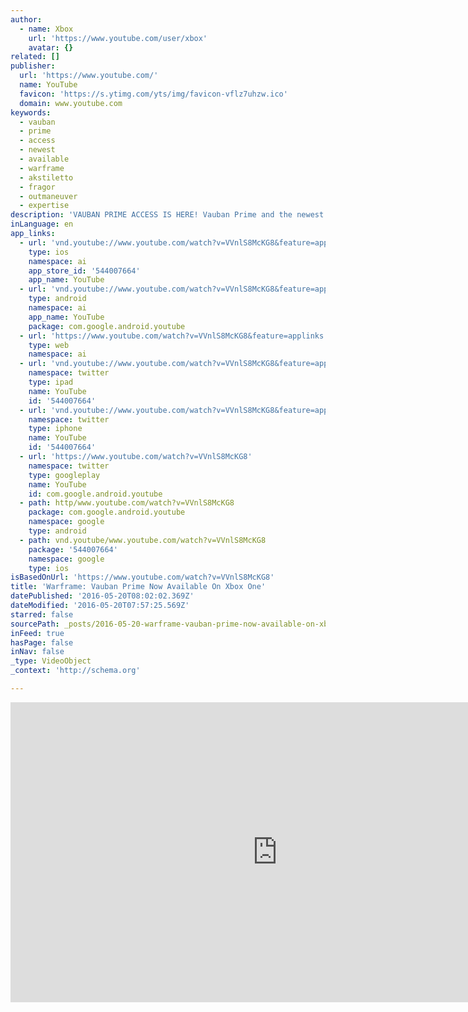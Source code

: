 ```yaml
---
author:
  - name: Xbox
    url: 'https://www.youtube.com/user/xbox'
    avatar: {}
related: []
publisher:
  url: 'https://www.youtube.com/'
  name: YouTube
  favicon: 'https://s.ytimg.com/yts/img/favicon-vflz7uhzw.ico'
  domain: www.youtube.com
keywords:
  - vauban
  - prime
  - access
  - newest
  - available
  - warframe
  - akstiletto
  - fragor
  - outmaneuver
  - expertise
description: 'VAUBAN PRIME ACCESS IS HERE! Vauban Prime and the newest Prime Gear have arrived to Warframe! Outmaneuver your enemies with the deadly expertise of Vauban Prime Access! Get Vauban Prime Access now and make the newest Prime yours - instantly - including Vauban Prime, Fragor Prime, Akstiletto Prime, and exclusive Customizations only available through Prime Access!'
inLanguage: en
app_links:
  - url: 'vnd.youtube://www.youtube.com/watch?v=VVnlS8McKG8&feature=applinks'
    type: ios
    namespace: ai
    app_store_id: '544007664'
    app_name: YouTube
  - url: 'vnd.youtube://www.youtube.com/watch?v=VVnlS8McKG8&feature=applinks'
    type: android
    namespace: ai
    app_name: YouTube
    package: com.google.android.youtube
  - url: 'https://www.youtube.com/watch?v=VVnlS8McKG8&feature=applinks'
    type: web
    namespace: ai
  - url: 'vnd.youtube://www.youtube.com/watch?v=VVnlS8McKG8&feature=applinks'
    namespace: twitter
    type: ipad
    name: YouTube
    id: '544007664'
  - url: 'vnd.youtube://www.youtube.com/watch?v=VVnlS8McKG8&feature=applinks'
    namespace: twitter
    type: iphone
    name: YouTube
    id: '544007664'
  - url: 'https://www.youtube.com/watch?v=VVnlS8McKG8'
    namespace: twitter
    type: googleplay
    name: YouTube
    id: com.google.android.youtube
  - path: http/www.youtube.com/watch?v=VVnlS8McKG8
    package: com.google.android.youtube
    namespace: google
    type: android
  - path: vnd.youtube/www.youtube.com/watch?v=VVnlS8McKG8
    package: '544007664'
    namespace: google
    type: ios
isBasedOnUrl: 'https://www.youtube.com/watch?v=VVnlS8McKG8'
title: 'Warframe: Vauban Prime Now Available On Xbox One'
datePublished: '2016-05-20T08:02:02.369Z'
dateModified: '2016-05-20T07:57:25.569Z'
starred: false
sourcePath: _posts/2016-05-20-warframe-vauban-prime-now-available-on-xbox-one.md
inFeed: true
hasPage: false
inNav: false
_type: VideoObject
_context: 'http://schema.org'

---
```

<iframe src="https://cdn.embedly.com/widgets/media.html?src=https%3A%2F%2Fwww.youtube.com%2Fembed%2FVVnlS8McKG8%3Ffeature%3Doembed&amp;url=http%3A%2F%2Fwww.youtube.com%2Fwatch%3Fv%3DVVnlS8McKG8&amp;image=https%3A%2F%2Fi.ytimg.com%2Fvi%2FVVnlS8McKG8%2Fhqdefault.jpg&amp;key=b7d04c9b404c499eba89ee7072e1c4f7&amp;type=text%2Fhtml&amp;schema=youtube" width="854" height="480" scrolling="no" frameborder="0" allowfullscreen="" style=""></iframe>